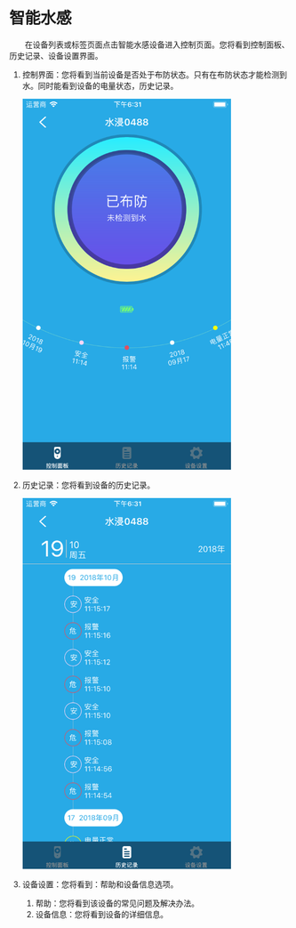 # 智能水感

&emsp;&emsp;在设备列表或标签页面点击智能水感设备进入控制页面。您将看到控制面板、历史记录、设备设置界面。

1. 控制界面：您将看到当前设备是否处于布防状态。只有在布防状态才能检测到水。同时能看到设备的电量状态，历史记录。

	<img src="../images/MacBee/水感/控制界面.png" width = "375" height = "667">
	
2. 历史记录：您将看到设备的历史记录。

	<img src="../images/MacBee/水感/历史记录.png" width = "375" height = "667">
3. 设备设置：您将看到：帮助和设备信息选项。
	1. 帮助：您将看到该设备的常见问题及解决办法。
	2. 设备信息：您将看到设备的详细信息。